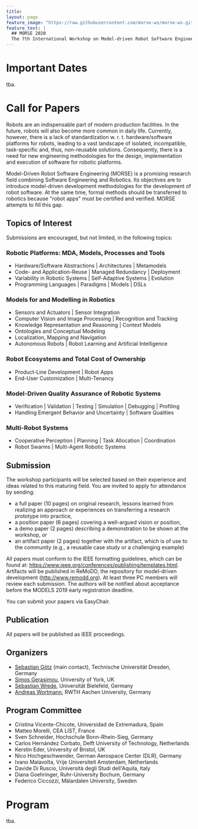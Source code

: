 ```yaml
---
title: 
layout: page
feature_image: "https://raw.githubusercontent.com/morse-ws/morse-ws.github.io/master/images/kitchen.jpg"
feature_text: |
  ## MORSE 2020
  The 7th International Workshop on Model-driven Robot Software Engineering
---
```


# Important Dates

tba.

# Call for Papers

Robots are an indispensable part of modern production facilities. In the future, robots will also become more common in daily life. Currently, however, there is a lack of standardization w. r. t. hardware/software platforms for robots, leading to a vast landscape of isolated, incompatible, task-specific and, thus, non-reusable solutions. Consequently, there is a need for new engineering methodologies for the design, implementation and execution of software for robotic platforms.

Model-Driven Robot Software Engineering (MORSE) is a promising research field combining Software Engineering and Robotics. Its objectives are to introduce model-driven development methodologies for the development of robot software. At the same time, formal methods should be transferred to robotics because "robot apps" must be certified and verified. MORSE attempts to fill this gap. 

## Topics of Interest

Submissions are encouraged, but not limited, in the following topics:

### Robotic Platforms: MDA, Models, Processes and Tools
  - Hardware/Software Abstractions &#124; Architectures &#124; Metamodels
  - Code- and Application-Reuse &#124; Managed Redundancy &#124; Deployment
  - Variability in Robotic Systems &#124; Self-Adaptive Systems &#124; Evolution
  - Programming Languages &#124; Paradigms &#124; Models &#124; DSLs 
### Models for and Modelling in Robotics
  - Sensors and Actuators &#124; Sensor Integration
  - Computer Vision and Image Processing &#124; Recognition and Tracking
  - Knowledge Representation and Reasoning &#124; Context Models
  - Ontologies and Conceptual Modeling
  - Localization, Mapping and Navigation
  - Autonomous Robots &#124; Robot Learning and Artificial Intelligence 
### Robot Ecosystems and Total Cost of Ownership
  - Product-Line Development &#124; Robot Apps
  - End-User Customization &#124; Multi-Tenancy 
### Model-Driven Quality Assurance of Robotic Systems
  - Verification &#124; Validation &#124; Testing &#124; Simulation &#124; Debugging &#124; Profiling
  - Handling Emergent Behavior and Uncertainty &#124; Software Qualities 
### Multi-Robot Systems
  - Cooperative Perception &#124; Planning &#124; Task Allocation &#124; Coordination
  - Robot Swarms &#124; Multi-Agent Robotic Systems 
  
## Submission

The workshop participants will be selected based on their experience and ideas related to this maturing field. You are invited to apply for attendance by sending:

* a full paper (10 pages) on original research, lessons learned from realizing an approach or experiences on transferring a research prototype into practice,
* a position paper (6 pages) covering a well-argued vision or position,
* a demo paper (2 pages) describing a demonstration to be shown at the workshop, or
* an artifact paper (2 pages) together with the artifact, which is of use to the community (e.g., a reusable case study or a challenging example) 

All papers must conform to the IEEE formatting guidelines, which can be found at: https://www.ieee.org/conferences/publishing/templates.html. Artifacts will be published in ReMoDD, the repository for model-driven development (http://www.remodd.org). At least three PC members will review each submission. The authors will be notified about acceptance before the MODELS 2019 early registration deadline.

You can submit your papers via EasyChair.

## Publication

All papers will be published as IEEE proceedings.

## Organizers

- [Sebastian Götz](http://st.inf.tu-dresden.de/sgoetz/) (main contact), Technische Universität Dresden, Germany
- [Simos Gerasimou](http://www-users.cs.york.ac.uk/simos/), University of York, UK
- [Sebastian Wrede](https://www.cor-lab.de/swrede), Universität Bielefeld, Germany
- [Andreas Wortmann](https://www.se-rwth.de/staff/wortmann/), RWTH Aachen University, Germany

## Program Committee

- Cristina Vicente-Chicote, Universidad de Extremadura, Spain
- Matteo Morelli, CEA LIST, France
- Sven Schneider, Hochschule Bonn-Rhein-Sieg, Germany
- Carlos Hernández Corbato, Delft University of Technology, Netherlands
- Kerstin Eder, University of Bristol, UK
- Nico Hochgeschwender, German Aerospace Center (DLR), Germany
- Ivano Malavolta, Vrije Universiteit Amsterdam, Netherlands
- Davide Di Ruscio, Università degli Studi dell'Aquila, Italy
- Diana Goehringer, Ruhr-University Bochum, Germany
- Federico Ciccozzi, Mälardalen University, Sweden 

# Program

tba.
